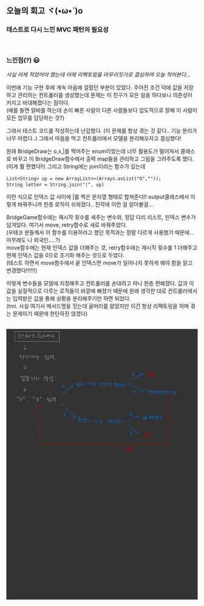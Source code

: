 ## 오늘의 회고 ヾ(•ω•`)o

### 테스트로 다시 느낀 MVC 패턴의 필요성

<br>

### 느낀점(?) 😃

<em>사실 어제 적었어야 했는데 어제 리팩토링을 마무리짓기로 결심하여 오늘 적어본다...</em>

이번에 기능 구현 후에 계속 마음에 걸렸던 부분이 있었다. 주어진 조건 덕에 값을 저장하고 관리하는 컨트롤러를 생성했는데 문제는 이 친구가 모든 일을 하다보니 의존성이 커지고 비대해졌다는 점이다.
<br>
(예를 들면 알바를 하는데 손이 빠른 사람이 다른 사람들보다 압도적으로 잘해 이 사람이 모든 업무를 담당하는 것?)

그래서 테스트 코드를 작성하는데 난감했다. (이 문제를 항상 겪는 것 같다.. 기능 분리가 너무 어렵다..) 그래서 마음을 먹고 컨트롤러에서 모델을 분리해오자고 결심했다!

원래 BridgeDraw는 o,x,|를 찍어주는 enum이었는데 너무 활용도가 떨어져서 클래스로 바꾸고 이 BridgeDraw함수에서 출력 map들을 관리하고 그림을 그려주도록 했다. (이게 훨 편했다!!) 그리고 String에는 join이라는 함수가 있는데

```(java)
List<String> up = new ArrayList<>(Arrays.asList("O",""));
String letter = String.join("|", up)
```

이런 식으로 인덱스 값 사이에 |를 찍은 문자열 형태로 합쳐준다!!
output클래스에서 이렇게 바꿔주니까 한층 로직이 쉬워졌다.. 진작에 이런 걸 알아볼걸...

BridgeGame함수에는 재시작 횟수를 세주는 변수와, 정답 다리 리스트, 인덱스 변수가 담겨있다.
여기서 move, retry함수로 새로 바꿔주었다.
<br>
(우테코 분들께서 이 함수를 이용하라고 했던 목적과는 정말 다르게 사용했기 때문에... 아무래도 나 외국인.....?)
<br>
move함수에는 현재 인덱스 값을 더해주는 것, retry함수에는 재시작 횟수를 1 더해주고 현재 인덱스 값을 0으로 초기화 해주는 것으로 두었다.
<br>
(테스트 하면서 move함수에서 끝 인덱스면 move가 일어나지 못하게 해야 함을 알고 변경했다!!!!!!)

이렇게 변수들을 모델에 지정해주고 컨트롤러를 손대려고 하니 한층 편해졌다. 값과 이 값을 실질적으로 다루는 로직들이 바깥에 빠졌기 때문에 원래 생각한 대로 컨트롤러에서는 입력받은 값을 통해 상황을 분리해주기만 하면 되었다.
<br>
(tmi. 사실 여기서 메서드명을 짓는데 골머리를 앓았지만 이건 항상 리팩토링을 하며 겪는 문제이기 때문에 한탄하진 않겠다)

<br>
<img src='또켱-3.jpg'>
